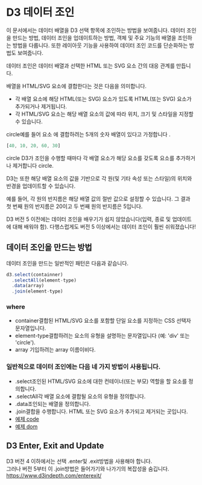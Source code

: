 # D3 데이터 조인

이 문서에서는 데이터 배열을 D3 선택 항목에 조인하는 방법을 보여줍니다. 데이터 조인을 만드는 방법, 데이터 조인을 업데이트하는 방법, 객체 및 주요 기능의 배열을 조인하는 방법을 다룹니다. 또한 레이아웃 기능을 사용하여 데이터 조인 코드를 단순화하는 방법도 보여줍니다.

데이터 조인은 데이터 배열과 선택한 HTML 또는 SVG 요소 간의 대응 관계를 만듭니다.

배열을 HTML/SVG 요소에 결합한다는 것은 다음을 의미합니다.

- 각 배열 요소에 해당 HTML(또는 SVG) 요소가 있도록 HTML(또는 SVG) 요소가 추가되거나 제거됩니다.
- 각 HTML/SVG 요소는 해당 배열 요소의 값에 따라 위치, 크기 및 스타일을 지정할 수 있습니다.

circle예를 들어 요소 에 결합하려는 5개의 숫자 배열이 있다고 가정합니다 .

```js
[40, 10, 20, 60, 30]
```

circle D3가 조인을 수행할 때마다 각 배열 요소가 해당 요소를 갖도록 요소를 추가하거나 제거합니다 circle.

D3는 또한 해당 배열 요소의 값을 기반으로 각 원(및 기타 속성 또는 스타일)의 위치와 반경을 업데이트할 수 있습니다.

예를 들어, 각 원의 반지름은 해당 배열 값의 절반 값으로 설정할 수 있습니다. 그 결과 첫 번째 원의 반지름은 20이고 두 번째 원의 반지름은 5입니다.

D3 버전 5 이전에는 데이터 조인을 배우기가 쉽지 않았습니다(입력, 종료 및 업데이트에 대해 배워야 함). 다행스럽게도 버전 5 이상에서는 데이터 조인이 훨씬 쉬워졌습니다!

## 데이터 조인을 만드는 방법

데이터 조인을 만드는 일반적인 패턴은 다음과 같습니다.

```js
d3.select(containner)
  .selectAll(element-type)
  .data(array)
  .join(element-type)
```

### where
- container결합된 HTML/SVG 요소를 포함할 단일 요소를 지정하는 CSS 선택자 문자열입니다.
- element-type결합하려는 요소의 유형을 설명하는 문자열입니다 (예: 'div' 또는 'circle').
- array 기입하려는 array 이름이비다.

### 일반적으로 데이터 조인에는 다음 네 가지 방법이 사용됩니다.
- .select조인된 HTML/SVG 요소에 대한 컨테이너(또는 부모) 역할을 할 요소를 정의합니다.
- .selectAll각 배열 요소에 결합될 요소의 유형을 정의합니다.
- .data조인되는 배열을 정의합니다.
- .join결합을 수행합니다. HTML 또는 SVG 요소가 추가되고 제거되는 곳입니다.
- [예제 code](https://codepen.io/pen?&prefill_data_id=fc5b7d42-78bf-422a-9038-31929a47acc8)
- [예제 dom](https://www.d3indepth.com/examples-merged/datajoins/five-circles/)

## D3 Enter, Exit and Update

D3 버전 4 이하에서는 선택 .enter및 .exit방법을 사용해야 합니다.  
그러나 버전 5부터 이 .join방법은 들어가기와 나가기의 복잡성을 숨깁니다.
https://www.d3indepth.com/enterexit/

